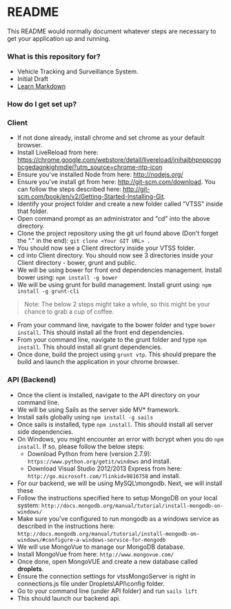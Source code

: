 # README #

This README would normally document whatever steps are necessary to get your application up and running.

### What is this repository for? ###

* Vehicle Tracking and Surveillance System.
* Initial Draft
* [Learn Markdown](https://bitbucket.org/tutorials/markdowndemo)

### How do I get set up? ###

### Client ###

* If not done already, install chrome and set chrome as your default browser.
* Install LiveReload from here: https://chrome.google.com/webstore/detail/livereload/jnihajbhpnppcggbcgedagnkighmdlei?utm_source=chrome-ntp-icon
* Ensure you've installed Node from here: http://nodejs.org/
* Ensure you've install git from here: http://git-scm.com/download. You can follow the steps described here: http://git-scm.com/book/en/v2/Getting-Started-Installing-Git.
* Identify your project folder and create a new folder called "VTSS" inside that folder.
* Open command prompt as an administrator and "cd" into the above directory.
* Clone the project repository using the git url found above (Don't forget the "." in the end): 
`git clone <Your GIT URL> .`
* You should now see a Client directory inside your VTSS folder.
* cd into Client directory. You should now see 3 directories inside your Client directory - bower, grunt and public.
* We will be using bower for front end dependencies management. Install bower using:
`npm install -g bower`
* We will be using grunt for build management. Install grunt using:
`npm install -g grunt-cli`
> Note: The below 2 steps might take a while, so this might be your chance to grab a cup of coffee.
* From your command line, navigate to the bower folder and type `bower install`. This should install all the front end dependencies.
* From your command line, navigate to the grunt folder and type `npm install`. This should install all grunt dependencies.
* Once done, build the project using `grunt vtp`. This should prepare the build and launch the application in your chrome browser.

### API (Backend) ###
* Once the client is installed, navigate to the API directory on your command line.
* We will be using Sails as the server side MV* framework.
* Install sails globally using `npm install -g sails`
* Once sails is installed, type `npm install`. This should install all server side dependencies.
* On Windows, you might encounter an error with bcrypt when you do `npm install`. If so, please follow the below steps:
    * Download Python from here (version 2.7.9): `https://www.python.org/getit/windows` and install.
    * Download Visual Studio 2012/2013 Express from here: `http://go.microsoft.com/?linkid=9816758` and install.
* For our backend, we will be using MySQL\mongodb. Next, we will install these 
* Follow the instructions specified here to setup MongoDB on your local system: `http://docs.mongodb.org/manual/tutorial/install-mongodb-on-windows/`
* Make sure you've configured to run mongodb as a windows service as described in the instructions here: `http://docs.mongodb.org/manual/tutorial/install-mongodb-on-windows/#configure-a-windows-service-for-mongodb`
* We will use MongoVue to manage our MongoDB database. 
* Install MongoVue from here: `http://www.mongovue.com/`
* Once done, open MongoVUE and create a new database called **droplets**.
* Ensure the connection settings for vtssMongoServer is right in connections.js file under Droplets\API\config folder.
* Go to your command line (under API folder) and run `sails lift`
* This should launch our backend api.
 